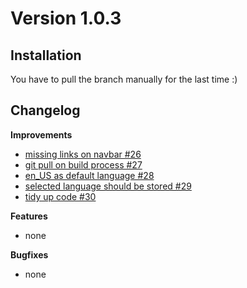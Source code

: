 # Version 1.0.3

## Installation
You have to pull the branch manually for the last time :)

## Changelog

**Improvements**
- [missing links on navbar #26](https://github.com/rob18n/app/issues/26)
- [git pull on build process #27](https://github.com/rob18n/app/issues/27)
- [en_US as default language #28](https://github.com/rob18n/app/issues/28)
- [selected language should be stored #29](https://github.com/rob18n/app/issues/29)
- [tidy up code #30](https://github.com/rob18n/app/issues/30)

**Features**
- none

**Bugfixes**
- none